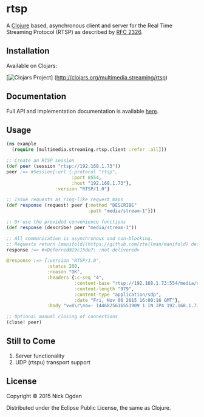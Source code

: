 # rtsp
A [Clojure](http://clojure.org) based, asynchronous client and
server for the Real Time Streaming Protocol (RTSP) as described by
[RFC 2326](https://tools.ietf.org/html/rfc2326).

## Installation

Available on Clojars:

[![Clojars Project](http://clojars.org/multimedia.streaming/rtsp/latest-version.svg)]
(http://clojars.org/multimedia.streaming/rtsp)

## Documentation

Full API and implementation documentation is available
[here](http://nogden.github.io/rtsp/).

## Usage

```clojure
(ns example
  (require [multimedia.streaming.rtsp.client :refer :all]))

;; Create an RTSP session
(def peer (session "rtsp://192.168.1.73"))
peer ;=> #Session{:url {:protocol "rtsp",
                        :port 8554,
                        :host "192.168.1.73"},
                  :version "RTSP/1.0"}

;; Issue requests as ring-like request maps
(def response (request! peer {:method "DESCRIBE"
                              :path "media/stream-1"}))

;; Or use the provided convenience functions
(def response (describe! peer "media/stream-1"))

;; All communication is asynchronous and non-blocking.
;; Requests return [manifold](https://github.com/ztellman/manifold) deferreds.
response ;=> #<Deferred@19c15de7: :not-delivered>

@response ;=> {:version "RTSP/1.0",
               :status 200,
               :reason "OK",
               :headers {:c-seq "4",
                         :content-base "rtsp://192.168.1.73:554/media/stream-1/",
                         :content-length "979",
                         :content-type "application/sdp",
                         :date "Fri, Nov 06 2015 16:00:16 GMT"},
               :body "v=0\r\no=- 1446825616551909 1 IN IP4 192.168.1.73\r\n..."}

;; Optional manual closing of connections
(close! peer)
```

## Still to Come

1. Server functionality
2. UDP (rtspu) transport support

## License

Copyright © 2015 Nick Ogden

Distributed under the Eclipse Public License, the same as Clojure.
